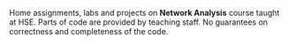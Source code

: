 Home assignments, labs and projects on <b>Network Analysis</b> course taught at HSE. Parts of code are provided by teaching staff. No guarantees on correctness and completeness of the code.
